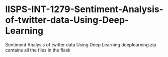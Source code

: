 # llSPS-INT-1279-Sentiment-Analysis-of-twitter-data-Using-Deep-Learning
Sentiment Analysis of twitter data Using Deep Learning
deeplearning.zip contains all the files in the flask 
